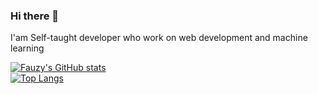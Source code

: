 ### Hi there 👋

I'am Self-taught developer who work on web development and machine learning



[![Fauzy's GitHub stats](https://github-readme-stats.vercel.app/api?username=NormalPeeple&show_icons=true&theme=dark)](https://github.com/anuraghazra/github-readme-stats)
<br>
[![Top Langs](https://github-readme-stats.vercel.app/api/top-langs/?username=NormalPeeple&layout=compact&show_icons=true&theme=dark)](https://github.com/anuraghazra/github-readme-stats)

<!--
**NormalPeeple/NormalPeeple** is a ✨ _special_ ✨ repository because its `README.md` (this file) appears on your GitHub profile.

Here are some ideas to get you started:

- 🔭 I’m currently working on ...
- 🌱 I’m currently learning ...
- 👯 I’m looking to collaborate on ...
- 🤔 I’m looking for help with ...
- 💬 Ask me about ...
- 📫 How to reach me: ...
- 😄 Pronouns: ...
- ⚡ Fun fact: ...
-->
